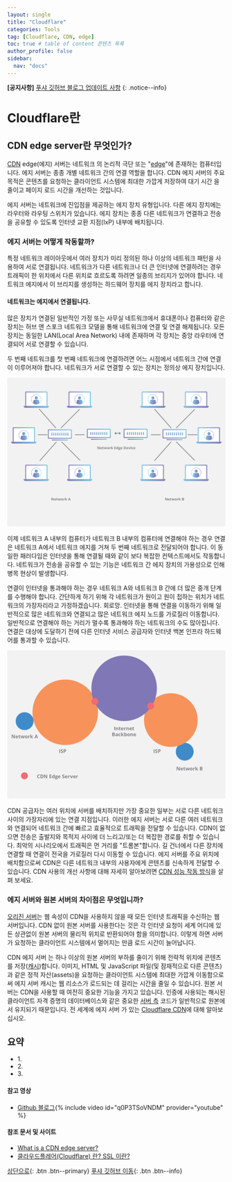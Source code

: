 ```yaml
---
layout: single
title: "Cloudflare"
categories: Tools
tag: [Cloudflare, CDN, edge]
toc: true # table of content 콘텐츠 목록
author_profile: false
sidebar:
  nav: "docs"
---
```


**[공지사항]** [푸샤 깃허브 블로그 업데이트 사항](https://github.com/de24world/de24world.github.io)
{: .notice--info}

# Cloudflare란

## CDN edge server란 무엇인가?

[CDN](https://www.cloudflare.com/learning/cdn/what-is-a-cdn/) edge(에지) 서버는 네트워크 의 논리적 극단 또는 "[edge](https://www.cloudflare.com/learning/serverless/glossary/what-is-edge-computing/)"에 존재하는 컴퓨터입니다. 에지 서버는 종종 개별 네트워크 간의 연결 역할을 합니다. CDN 에지 서버의 주요 목적은 콘텐츠를 요청하는 클라이언트 시스템에 최대한 가깝게 저장하여 대기 시간 을 줄이고 페이지 로드 시간을 개선하는 것입니다.

에지 서버는 네트워크에 진입점을 제공하는 에지 장치 유형입니다. 다른 에지 장치에는 라우터와 라우팅 스위치가 있습니다. 에지 장치는 종종 다른 네트워크가 연결하고 전송을 공유할 수 있도록 인터넷 교환 지점(IxP) 내부에 배치됩니다.

### 에지 서버는 어떻게 작동할까?

특정 네트워크 레이아웃에서 여러 장치가 미리 정의된 하나 이상의 네트워크 패턴을 사용하여 서로 연결됩니다. 네트워크가 다른 네트워크나 더 큰 인터넷에 연결하려는 경우 트래픽이 한 위치에서 다른 위치로 흐르도록 하려면 일종의 브리지가 있어야 합니다. 네트워크 에지에서 이 브리지를 생성하는 하드웨어 장치를 에지 장치라고 합니다.

#### 네트워크는 에지에서 연결됩니다.

많은 장치가 연결된 일반적인 가정 또는 사무실 네트워크에서 휴대폰이나 컴퓨터와 같은 장치는 허브 앤 스포크 네트워크 모델을 통해 네트워크에 연결 및 연결 해제됩니다. 모든 장치는 동일한 LAN(Local Area Network) 내에 존재하며 각 장치는 중앙 라우터에 연결되어 서로 연결할 수 있습니다.

두 번째 네트워크를 첫 번째 네트워크에 연결하려면 어느 시점에서 네트워크 간에 연결이 이루어져야 합니다. 네트워크가 서로 연결할 수 있는 장치는 정의상 에지 장치입니다.

<img src="/assets/images/Tools/cdn-edge-network-device.png" />

이제 네트워크 A 내부의 컴퓨터가 네트워크 B 내부의 컴퓨터에 연결해야 하는 경우 연결은 네트워크 A에서 네트워크 에지를 거쳐 두 번째 네트워크로 전달되어야 합니다. 이 동일한 패러다임은 인터넷을 통해 연결될 때와 같이 보다 복잡한 컨텍스트에서도 작동합니다. 네트워크가 전송을 공유할 수 있는 기능은 네트워크 간 에지 장치의 가용성으로 인해 병목 현상이 발생합니다.

연결이 인터넷을 통과해야 하는 경우 네트워크 A와 네트워크 B 간에 더 많은 중개 단계를 수행해야 합니다. 간단하게 하기 위해 각 네트워크가 원이고 원이 접하는 위치가 네트워크의 가장자리라고 가정하겠습니다. 회로망. 인터넷을 통해 연결을 이동하기 위해 일반적으로 많은 네트워크와 연결되고 많은 네트워크 에지 노드를 가로질러 이동합니다. 일반적으로 연결해야 하는 거리가 멀수록 통과해야 하는 네트워크의 수도 많아집니다. 연결은 대상에 도달하기 전에 다른 인터넷 서비스 공급자와 인터넷 백본 인프라 하드웨어를 통과할 수 있습니다.

<img src="/assets/images/Tools/cdn-edge-server-placement.png" />

CDN 공급자는 여러 위치에 서버를 배치하지만 가장 중요한 일부는 서로 다른 네트워크 사이의 가장자리에 있는 연결 지점입니다. 이러한 에지 서버는 서로 다른 여러 네트워크와 연결되어 네트워크 간에 빠르고 효율적으로 트래픽을 전달할 수 있습니다. CDN이 없으면 전송은 출발지와 목적지 사이에 더 느리고/또는 더 복잡한 경로를 취할 수 있습니다. 최악의 시나리오에서 트래픽은 먼 거리를 "트롬본"합니다. 길 건너에서 다른 장치에 연결할 때 연결이 전국을 가로질러 다시 이동할 수 있습니다. 에지 서버를 주요 위치에 배치함으로써 CDN은 다른 네트워크 내부의 사용자에게 콘텐츠를 신속하게 전달할 수 있습니다. CDN 사용의 개선 사항에 대해 자세히 알아보려면 [CDN 성능 작동 방식](https://www.cloudflare.com/ko-kr/learning/cdn/performance/)을 살펴 보세요.

### 에지 서버와 원본 서버의 차이점은 무엇입니까?

[오리진 서버](https://www.cloudflare.com/ko-kr/learning/cdn/glossary/origin-server/)는 웹 속성이 CDN을 사용하지 않을 때 모든 인터넷 트래픽을 수신하는 웹 서버입니다. CDN 없이 원본 서버를 사용한다는 것은 각 인터넷 요청이 세계 어디에 있든 상관없이 원본 서버의 물리적 위치로 반환되어야 함을 의미합니다. 이렇게 하면 서버가 요청하는 클라이언트 시스템에서 멀어지는 만큼 로드 시간이 늘어납니다.

CDN 에지 서버 는 하나 이상의 원본 서버의 부하를 줄이기 위해 전략적 위치에 콘텐츠를 저장([캐시](https://www.cloudflare.com/ko-kr/learning/cdn/what-is-caching/))합니다. 이미지, HTML 및 JavaScript 파일(및 잠재적으로 다른 콘텐츠)과 같은 정적 자산(assets)을 요청하는 클라이언트 시스템에 최대한 가깝게 이동함으로써 에지 서버 캐시는 웹 리소스가 로드되는 데 걸리는 시간을 줄일 수 있습니다. 원본 서버는 CDN을 사용할 때 여전히 중요한 기능을 가지고 있습니다. 인증에 사용되는 해시된 클라이언트 자격 증명의 데이터베이스와 같은 중요한 [서버 측](https://www.cloudflare.com/ko-kr/learning/serverless/glossary/client-side-vs-server-side/) 코드가 일반적으로 원본에서 유지되기 때문입니다. 전 세계에 에지 서버 가 있는 [Cloudflare CDN](https://www.cloudflare.com/ko-kr/cdn/)에 대해 알아보십시오.

<div class="notice--success">
<h2>요약</h2>
<ul>
  <li>1. </li>
  <li>2. </li>
  <li>3. </li>
</ul>
</div>

#### 참고 영상

- [Github 블로그](https://youtu.be/q0P3TSoVNDM){% include video id="q0P3TSoVNDM" provider="youtube" %}

#### 참조 문서 및 사이트

- [What is a CDN edge server?](https://www.cloudflare.com/de-de/learning/cdn/glossary/edge-server/)
- [클라우드플레어(Cloudflare) 란? SSL 이란?](https://blog.naver.com/PostView.naver?blogId=appcomo&logNo=221687988205&redirect=Dlog&widgetTypeCall=true&directAccess=false)

[상단으로](#svg-란){: .btn .btn--primary}
[푸샤 깃허브 이동](https://github.com/de24world){: .btn .btn--info}
